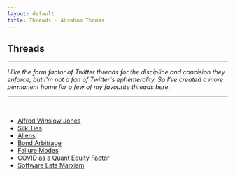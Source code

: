 ```yaml
---
layout: default
title: Threads · Abraham Thomas
---
```


## Threads

----

*I like the form factor of Twitter threads for the discipline and concision they enforce, but I'm not a fan of Twitter's ephemerality.  So I've created a more permanent home for a few of my favourite threads here.*

----

<br/>

* [Alfred Winslow Jones](../alfred-winslow-jones)  
* [Silk Ties](../silk-ties)  
* [Aliens](../aliens)  
* [Bond Arbitrage](../bond-arbitrage)  
* [Failure Modes](../failure-modes)  
* [COVID as a Quant Equity Factor](../covid-quant-equity)
* [Software Eats Marxism](../software-eats-marxism)  